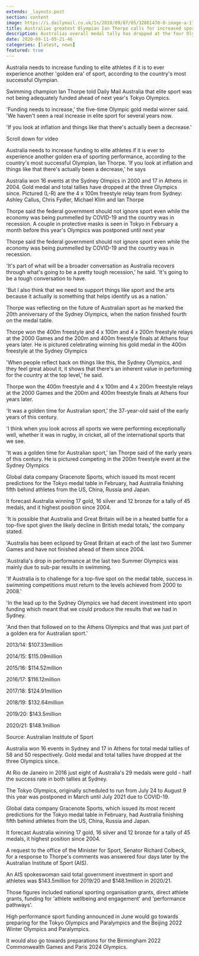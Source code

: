 ```yaml
---
extends: _layouts.post
section: content
image: https://i.dailymail.co.uk/1s/2020/09/07/05/32861470-0-image-a-17_1599452269704.jpg 
title: Australias greatest Olympian Ian Thorpe calls for increased sports funding amid COVID-19 
description: Australias overall medal tally has dropped at the four Olympics since Sydney in 2000 from a high of 58 to just half that number at the last Games in Rio de Janeiro. 
date: 2020-09-11-05-21-46 
categories: [latest, news] 
featured: true 
--- 
```

Australia needs to increase funding to elite athletes if it is to ever experience another 'golden era' of sport, according to the country's most successful Olympian.

Swimming champion Ian Thorpe told Daily Mail Australia that elite sport was not being adequately funded ahead of next year's Tokyo Olympics. 

'Funding needs to increase,' the five-time Olympic gold medal winner said. 'We haven't seen a real increase in elite sport for several years now. 

'If you look at inflation and things like that there's actually been a decrease.'

Scroll down for video 

Australia needs to increase funding to elite athletes if it is ever to experience another golden era of sporting performance, according to the country's most successful Olympian, Ian Thorpe. 'If you look at inflation and things like that there's actually been a decrease,' he says

Australia won 16 events at the Sydney Olmpics in 2000 and 17 in Athens in 2004. Gold medal and total tallies have dropped at the three Olympics since. Pictured (L-R) are the 4 x 100m freestyle relay team from Sydney: Ashley Callus, Chris Fydler, Michael Klim and Ian Thorpe

Thorpe said the federal government should not ignore sport even while the economy was being pummelled by COVID-19 and the country was in recession. A couple in protective masks is seen in Tokyo in February a month before this year's Olympics was postponed until next year

Thorpe said the federal government should not ignore sport even while the economy was being pummelled by COVID-19 and the country was in recession. 

'It's part of what will be a broader conversation as Australia recovers through what's going to be a pretty tough recession,' he said. 'It's going to be a tough conversation to have.

'But I also think that we need to support things like sport and the arts because it actually is something that helps identify us as a nation.'

Thorpe was reflecting on the future of Australian sport as he marked the 20th anniversary of the Sydney Olympics, when the nation finished fourth on the medal table.

Thorpe won the 400m freestyle and 4 x 100m and 4 x 200m freestyle relays at the 2000 Games and the 200m and 400m freestyle finals at Athens four years later. He is pictured celebrating winning his gold medal in the 400m freestyle at the Sydney Olympics 

'When people reflect back on things like this, the Sydney Olympics, and they feel great about it, it shows that there's an inherent value in performing for the country at the top level,' he said. 

Thorpe won the 400m freestyle and 4 x 100m and 4 x 200m freestyle relays at the 2000 Games and the 200m and 400m freestyle finals at Athens four years later. 

'It was a golden time for Australian sport,' the 37-year-old said of the early years of this century.

'I think when you look across all sports we were performing exceptionally well, whether it was in rugby, in cricket, all of the international sports that we see.

'It was a golden time for Australian sport,' Ian Thorpe said of the early years of this century. He is pictured competing in the 200m freestyle event at the Sydney Olympics

Global data company Gracenote Sports, which issued its most recent predictions for the Tokyo medal table in February, had Australia finishing fifth behind athletes from the US, China, Russia and Japan.

It forecast Australia winning 17 gold, 16 silver and 12 bronze for a tally of 45 medals, and it highest position since 2004. 

'It is possible that Australia and Great Britain will be in a heated battle for a top-five spot given the likely decline in British medal totals,' the company stated. 

'Australia has been eclipsed by Great Britain at each of the last two Summer Games and have not finished ahead of them since 2004. 

'Australia's drop in performance at the last two Summer Olympics was mainly due to sub-par results in swimming. 

'If Australia is to challenge for a top-five spot on the medal table, success in swimming competitions must return to the levels achieved from 2000 to 2008.'

'In the lead up to the Sydney Olympics we had decent investment into sport funding which meant that we could produce the results that we had in Sydney.

'And then that followed on to the Athens Olympics and that was just part of a golden era for Australian sport.'

2013/14: $107.33million

2014/15: $115.09million

2015/16: $114.52million

2016/17: $116.12million 

2017/18: $124.91million

2018/19: $132.64million

2019/20: $143.5million

2020/21: $148.1million 

Source: Australian Institute of Sport 

Australia won 16 events in Sydney and 17 in Athens for total medal tallies of 58 and 50 respectively. Gold medal and total tallies have dropped at the three Olympics since. 

At Rio de Janeiro in 2016 just eight of Australia's 29 medals were gold - half the success rate in both tallies at Sydney. 

The Tokyo Olympics, originally scheduled to run from July 24 to August 9 this year was postponed in March until July 2021 due to COVID-19. 

Global data company Gracenote Sports, which issued its most recent predictions for the Tokyo medal table in February, had Australia finishing fifth behind athletes from the US, China, Russia and Japan.

It forecast Australia winning 17 gold, 16 silver and 12 bronze for a tally of 45 medals, it highest position since 2004. 

A request to the office of the Minister for Sport, Senator Richard Colbeck, for a response to Thorpe's comments was answered four days later by the Australian Institute of Sport (AIS). 

An AIS spokeswoman said total government investment in sport and athletes was $143.5million for 2019/20 and $148.1million in 2020/21. 

Those figures included national sporting organisation grants, direct athlete grants, funding for 'athlete wellbeing and engagement' and 'performance pathways'.

High performance sport funding announced in June would go towards preparing for the Tokyo Olympics and Paralympics and the Beijing 2022 Winter Olympics and Paralympics.

It would also go towards preparations for the Birmingham 2022 Commonwealth Games and Paris 2024 Olympics. 


